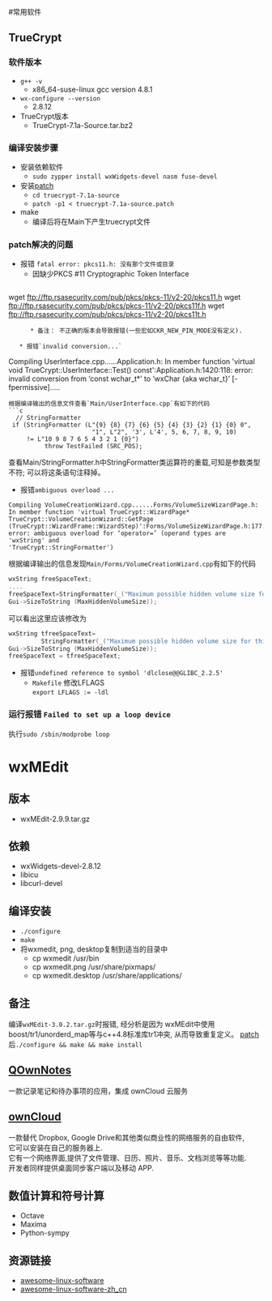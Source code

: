 #常用软件

## TrueCrypt

### 软件版本
   * `g++ -v`
      * x86_64-suse-linux  gcc version 4.8.1
   * `wx-configure --version`
      * 2.8.12
   * TrueCrypt版本
      * TrueCrypt-7.1a-Source.tar.bz2

### 编译安装步骤
   * 安装依赖软件
      * `sudo zypper install wxWidgets-devel nasm fuse-devel`
   * 安装[patch](truecrypt-7.1a.patch)
      * `cd truecrypt-7.1a-source`
      * `patch -p1 < truecrypt-7.1a-source.patch`
   * make
      * 编译后将在Main下产生truecrypt文件

### patch解决的问题
   * 报错 `fatal error: pkcs11.h: 没有那个文件或目录`
     *  因缺少PKCS #11 Cryptographic Token Interface
     ```
wget ftp://ftp.rsasecurity.com/pub/pkcs/pkcs-11/v2-20/pkcs11.h
wget ftp://ftp.rsasecurity.com/pub/pkcs/pkcs-11/v2-20/pkcs11f.h
wget ftp://ftp.rsasecurity.com/pub/pkcs/pkcs-11/v2-20/pkcs11t.h
```
      * 备注： 不正确的版本会导致报错(一些宏如CKR_NEW_PIN_MODE没有定义).

   * 报错`invalid conversion...`
```
Compiling UserInterface.cpp......Application.h: In member function
'virtual void TrueCrypt::UserInterface::Test() const':Application.h:1420:118:
error: invalid conversion from ‘const wchar_t*’ to ‘wxChar {aka wchar_t}’ [-fpermissive].....
```
根据编译输出的信息文件查看`Main/UserInterface.cpp`有如下的代码
```c
  // StringFormatter
 if (StringFormatter (L"{9} {8} {7} {6} {5} {4} {3} {2} {1} {0} 0",
                       "1", L"2", '3', L'4', 5, 6, 7, 8, 9, 10)
     != L"10 9 8 7 6 5 4 3 2 1 {0}")
          throw TestFailed (SRC_POS);
```
查看Main/StringFormatter.h中StringFormatter类运算符的重载,可知是参数类型不符;
可以将这条语句注释掉。

   * 报错`ambiguous overload ...`
```
Compiling VolumeCreationWizard.cpp......Forms/VolumeSizeWizardPage.h:
In member function 'virtual TrueCrypt::WizardPage* TrueCrypt::VolumeCreationWizard::GetPage
(TrueCrypt::WizardFrame::WizardStep)':Forms/VolumeSizeWizardPage.h:177:20:
error: ambiguous overload for ‘operator=’ (operand types are 'wxString' and
'TrueCrypt::StringFormatter')
```
根据编译输出的信息发现`Main/Forms/VolumeCreationWizard.cpp`有如下的代码
```c
wxString freeSpaceText;
....
freeSpaceText=StringFormatter(_("Maximum possible hidden volume size for this volume is {0}."),
Gui->SizeToString (MaxHiddenVolumeSize));
```
可以看出这里应该修改为
```c
wxString tfreeSpaceText=
         StringFormatter(_("Maximum possible hidden volume size for this volume is {0}."),
Gui->SizeToString (MaxHiddenVolumeSize));
freeSpaceText = tfreeSpaceText;
```
   * 报错`undefined reference to symbol 'dlclose@@GLIBC_2.2.5'`
      * `Makefile` 修改LFLAGS   
`export LFLAGS := -ldl`

### 运行报错 `Failed to set up a loop device`
执行`sudo /sbin/modprobe loop`


# wxMEdit
## 版本
   * wxMEdit-2.9.9.tar.gz
## 依赖
   * wxWidgets-devel-2.8.12
   * libicu
   * libcurl-devel

## 编译安装
   * `./configure`
   * `make`
   * 将wxmedit, png, desktop复制到适当的目录中
      * cp wxmedit /usr/bin
      * cp wxmedit.png /usr/share/pixmaps/
      * cp wxmedit.desktop /usr/share/applications/

## 备注
编译`wxMEdit-3.0.2.tar.gz`时报错, 经分析是因为 wxMEdit中使用boost/tr1/unorderd_map等与c++4.8标准库tr1冲突,
从而导致重复定义。 [patch](wxMEdit-3.0.2.patch)后`./configure && make && make install`

## [QOwnNotes](https://github.com/pbek/QOwnNotes)
一款记录笔记和待办事项的应用，集成 ownCloud 云服务

## [ownCloud](https://owncloud.org/)
一款替代 Dropbox, Google Drive和其他类似商业性的网络服务的自由软件,   
它可以安装在自己的服务器上.   
它有一个网络界面,提供了文件管理、日历、照片、音乐、文档浏览等等功能.   
开发者同样提供桌面同步客户端以及移动 APP.  

## 数值计算和符号计算
   * Octave
   * Maxima
   * Python-sympy

## 资源链接
   * [awesome-linux-software](https://voluong.gitbooks.io/awesome-linux-software/content/)
   * [awesome-linux-software-zh_cn](https://alim0x.gitbooks.io/awesome-linux-software-zh_cn/content/)
